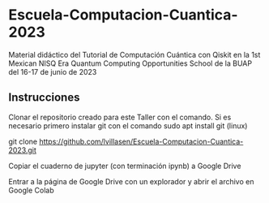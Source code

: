 # Escuela-Computacion-Cuantica-2023
Material didáctico del Tutorial de Computación Cuántica con Qiskit en la 1st Mexican NISQ Era Quantum Computing Opportunities School de la BUAP del 16-17 de junio de 2023


## Instrucciones

Clonar el repositorio creado para este Taller con el comando. Si es necesario primero instalar git con el comando sudo apt install git (linux)

git clone https://github.com/lvillasen/Escuela-Computacion-Cuantica-2023.git

Copiar el cuaderno de jupyter (con terminación ipynb) a Google Drive

Entrar a la página de Google Drive con un explorador y abrir el archivo en Google Colab
